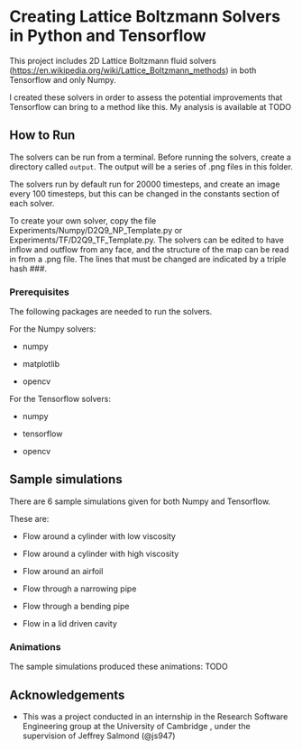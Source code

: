 # Creating Lattice Boltzmann Solvers in Python and Tensorflow

This project includes 2D Lattice Boltzmann fluid solvers (https://en.wikipedia.org/wiki/Lattice_Boltzmann_methods) in both Tensorflow and only Numpy.

I created these solvers in order to assess the potential improvements that Tensorflow can bring to a method like this. My analysis is available at TODO

## How to Run

The solvers can be run from a terminal.  Before running the solvers, create a directory called `output`.  The output will be a series of .png files in this folder.

The solvers run by default run for 20000 timesteps, and create an image every 100 timesteps, but this can be changed in the constants section of each solver.

To create your own solver, copy the file Experiments/Numpy/D2Q9_NP_Template.py or Experiments/TF/D2Q9_TF_Template.py. The solvers can be edited to have inflow and outflow from any face, and the structure of the map can be read in from a .png file. The lines that must be changed are indicated by a triple hash \#\#\#.


### Prerequisites

The following packages are needed to run the solvers.

For the Numpy solvers:

* numpy

* matplotlib

* opencv

For the Tensorflow solvers:

* numpy

* tensorflow

* opencv


## Sample simulations

There are 6 sample simulations given for both Numpy and Tensorflow.

These are:

* Flow around a cylinder with low viscosity

* Flow around a cylinder with high viscosity

* Flow around an airfoil

* Flow through a narrowing pipe

* Flow through a bending pipe

* Flow in a lid driven cavity


### Animations

The sample simulations produced these animations: TODO

## Acknowledgements

* This was a project conducted in an internship in the Research Software Engineering group at the University of Cambridge , under the supervision of Jeffrey Salmond (@js947)
